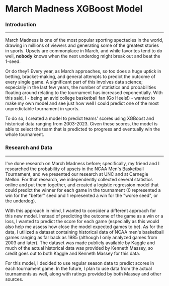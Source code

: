 # March Madness XGBoost Model


### Introduction

***

March Madness is one of the most popular sporting spectacles in the world, drawing in millions of viewers and generating some of the greatest stories in sports. Upsets are commonplace in March, and while favorites tend to do well, **nobody** knows when the next underdog might break out and beat the 1-seed.

Or do they? Every year, as March approaches, so too does a huge uptick in betting, bracket-making, and general attempts to predict the outcome of every single game. A significant part of this involves data science; especially in the last few years, the number of statistics and probabilities floating around relating to the tournament has increased exponentially. With this said, I - being an avid college basketball fan (Go Heels!) - wanted to make my own model and see just how well I could predict one of the most unpredictable tournament in sports.

To do so, I created a model to predict teams' scores using XGBoost and historical data ranging from 2003-2023. Given these scores, the model is able to select the team that is predicted to progress and eventually win the whole tournament.


### Research and Data

***

I've done research on March Madness before; specifically, my friend and I researched the probability of upsets in the NCAA Men's Basketball Tournament, and we presented our research at UNC and at Carnegie Mellon. For that research, we independently collected several statistics online and put them together, and created a logistic regression model that could predict the winner for each game in the tournament (0 represented a win for the "better" seed and 1 represented a win for the "worse seed", or the underdog).

With this approach in mind, I wanted to consider a different approach for this new model. Instead of predicting the outcome of the game as a win or a loss, I wanted to predict the score for each game (especially as this would also help me assess how close the model expected games to be). As for the data, I utilized a dataset containing historical data of NCAA men's basketball games ranging as far back as 1985 (although I only analyzed games from 2003 and later). The dataset was made publicly available by Kaggle and much of the actual historical data was provided by Kenneth Massey, so credit goes out to both Kaggle and Kenneth Massey for this data.

For this model, I decided to use regular season data to predict scores in each tournament game. In the future, I plan to use data from the actual tournaments as well, along with ratings provided by both Massey and other sources.